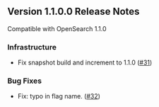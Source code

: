 ## Version 1.1.0.0 Release Notes

Compatible with OpenSearch 1.1.0

### Infrastructure

* Fix snapshot build and increment to 1.1.0 ([#31](https://github.com/opensearch-project/asynchronous-search/pull/31))

### Bug Fixes

* Fix: typo in flag name. ([#32](https://github.com/opensearch-project/asynchronous-search/pull/32))

